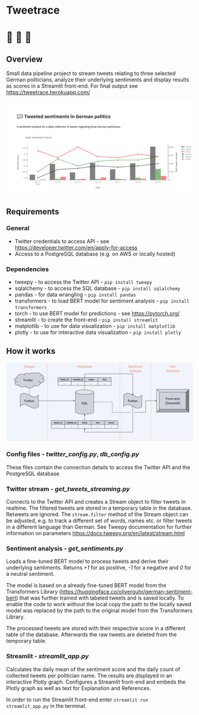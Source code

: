 # Tweetrace
# 🏁 🏁 🏁
## Overview
Small data pipeline project to stream tweets relating to three selected German politicians, analyze their underlying sentiments and display results as scores in a Streamlit front-end. For final output see https://tweetrace.herokuapp.com/

![Screenshot](/images/screenshot.PNG)

## Requirements
### General
- Twitter credentials to access API - see https://developer.twitter.com/en/apply-for-access
- Access to a PostgreSQL database (e.g. on AWS or locally hosted)
### Dependencies
- tweepy - to access the Twitter API - `pip install tweepy`
- sqlalchemy - to access the SQL database - `pip install sqlalchemy`
- pandas - for data wrangling - `pip install pandas`
- transformers - to load BERT model for sentiment analysis - `pip install transformers`
- torch - to use BERT model for predictions - see https://pytorch.org/ 
- streamlit - to create the front-end - `pip install streamlit`
- matplotlib - to use for data visualization - `pip install matplotlib`
- plotly - to use for interactive data visualization - `pip install plotly`

## How it works

![Overview](/images/overview.PNG)

### Config files - *twitter_config.py*, *db_config.py*
These files contain the connection details to access the Twitter API and the PostgreSQL database

### Twitter stream - *get_tweets_streaming.py*
Connects to the Twitter API and creates a Stream object to filter tweets in realtime. The filtered tweets are stored in a temporary table in the database. Retweets are ignored.
The `stream.filter` method of the Stream object can be adjusted, e.g. to track a different set of words, names etc. or filter tweets in a different language than German. 
See Tweepy documentation for further information on parameters https://docs.tweepy.org/en/latest/stream.html

### Sentiment analysis - *get_sentiments.py*
Loads a fine-tuned BERT model to process tweets and derive their underlying sentiments. Returns *+1* for as positive, *-1* for a negative and *0* for a neutral sentiment.

The model is based on a already fine-tuned BERT model from the Transformers Library (https://huggingface.co/oliverguhr/german-sentiment-bert) that was further trained with labeled tweets and is saved locally. To enable the code to work without the local copy the path to the locally saved model was replaced by the path to the original model from the Transformers Library.

The processed tweets are stored with their respective score in a different table of the database. Afterwards the raw tweets are deleted from the temporary table.

### Streamlit - *streamlit_app.py*
Calculates the daily mean of the sentiment score and the daily count of collected tweets per politician name. The results are displayed in an interactive Plotly graph.
Configures a Streamlit front-end and embeds the Plotly graph as well as text for Explanation and References.

In order to run the Streamlit front-end enter `streamlit run streamlit_app.py` in the terminal.
